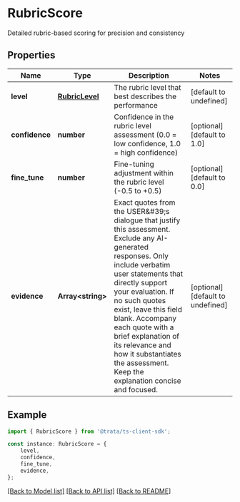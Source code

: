 # RubricScore

Detailed rubric-based scoring for precision and consistency

## Properties

Name | Type | Description | Notes
------------ | ------------- | ------------- | -------------
**level** | [**RubricLevel**](RubricLevel.md) | The rubric level that best describes the performance | [default to undefined]
**confidence** | **number** | Confidence in the rubric level assessment (0.0 &#x3D; low confidence, 1.0 &#x3D; high confidence) | [optional] [default to 1.0]
**fine_tune** | **number** | Fine-tuning adjustment within the rubric level (-0.5 to +0.5) | [optional] [default to 0.0]
**evidence** | **Array&lt;string&gt;** | Exact quotes from the USER\&#39;s dialogue that justify this assessment. Exclude any AI-generated responses. Only include verbatim user statements that directly support your evaluation. If no such quotes exist, leave this field blank. Accompany each quote with a brief explanation of its relevance and how it substantiates the assessment. Keep the explanation concise and focused. | [optional] [default to undefined]

## Example

```typescript
import { RubricScore } from '@trata/ts-client-sdk';

const instance: RubricScore = {
    level,
    confidence,
    fine_tune,
    evidence,
};
```

[[Back to Model list]](../README.md#documentation-for-models) [[Back to API list]](../README.md#documentation-for-api-endpoints) [[Back to README]](../README.md)
